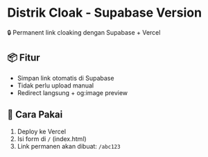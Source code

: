 # Distrik Cloak - Supabase Version

🔒 Permanent link cloaking dengan Supabase + Vercel

## 📦 Fitur
- Simpan link otomatis di Supabase
- Tidak perlu upload manual
- Redirect langsung + og:image preview

## 🚀 Cara Pakai
1. Deploy ke Vercel
2. Isi form di `/` (index.html)
3. Link permanen akan dibuat: `/abc123`